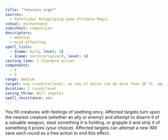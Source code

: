 ```yaml
---
title: "*envious urge*"
sources:
  - Pathfinder Roleplaying Game Ultimate Magic
school: enchantment
subschool: compulsion
descriptors:
  - emotion
  - mind-affecting
spell_lists:
  - {name: bard, level: 4}
  - {name: sorcerer/wizard, level: 6}
casting_time: 1 standard action
components:
  - V
  - S
range: medium
target: one creature/level, no two of which can be more than 30 ft. apart
duration: 1 round/level
saving_throw: Will negates
spell_resistance: yes
---
```


You fill creatures with feelings of seething envy. Affected targets turn upon the nearest creature (whether an ally or enemy) and attempt to disarm it of a valuable weapon, steal something it is holding, or grapple it and strip it of something it prizes (your choice). Affected targets can attempt a new Will save each round as a free action to end this effect.

